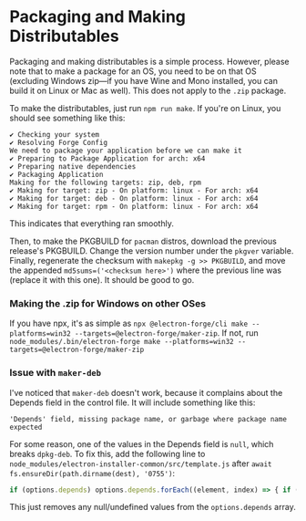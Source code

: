 # Packaging and Making Distributables

Packaging and making distributables is a simple process. However, please note that to make a package for an OS, you need to be on that OS \(excluding Windows zip—if you have Wine and Mono installed, you can build it on Linux or Mac as well\). This does not apply to the `.zip` package.

To make the distributables, just run `npm run make`. If you're on Linux, you should see something like this:

```text
✔ Checking your system
✔ Resolving Forge Config
We need to package your application before we can make it
✔ Preparing to Package Application for arch: x64
✔ Preparing native dependencies
✔ Packaging Application
Making for the following targets: zip, deb, rpm
✔ Making for target: zip - On platform: linux - For arch: x64
✔ Making for target: deb - On platform: linux - For arch: x64
✔ Making for target: rpm - On platform: linux - For arch: x64
```

This indicates that everything ran smoothly.

Then, to make the PKGBUILD for `pacman` distros, download the previous release's PKGBUILD. Change the version number under the `pkgver` variable. Finally, regenerate the checksum with `makepkg -g >> PKGBUILD`, and move the appended `md5sums=('<checksum here>')` where the previous line was \(replace it with this one\). It should be good to go.

### Making the .zip for Windows on other OSes

If you have npx, it's as simple as `npx @electron-forge/cli make --platforms=win32 --targets=@electron-forge/maker-zip`. If not, run `node_modules/.bin/electron-forge make --platforms=win32 --targets=@electron-forge/maker-zip`

### Issue with `maker-deb`

I've noticed that `maker-deb` doesn't work, because it complains about the Depends field in the control file. It will include something like this:

```text
'Depends' field, missing package name, or garbage where package name expected
```

For some reason, one of the values in the Depends field is `null`, which breaks `dpkg-deb`. To fix this, add the following line to `node_modules/electron-installer-common/src/template.js` after `await fs.ensureDir(path.dirname(dest), '0755')`:

```javascript
if (options.depends) options.depends.forEach((element, index) => { if (!element) options.depends.splice(index, 1) })
```

This just removes any null/undefined values from the `options.depends` array.

